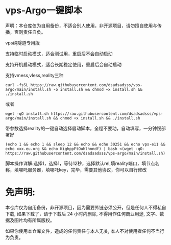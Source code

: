 # vps-Argo一键脚本

声明：本仓库仅为自用备份，不适合别人使用，非开源项目，请勿擅自使用与传播，否则责任自负。

vps纯隧道专用版

支持临时启动模式，适合测试用，重启后不会自动启动

支持开机启动模式，适合长期稳定使用，重启后会自动启动

支持vmess,vless,reality三种
```
curl -fsSL https://raw.githubusercontent.com/dsadsadsss/vps-argo/main/install.sh -o install.sh && chmod +x install.sh && ./install.sh
```
或者
```
wget -qO install.sh https://raw.githubusercontent.com/dsadsadsss/vps-argo/main/install.sh && chmod +x install.sh && ./install.sh
```
带参数选择reality的一键自动选择启动脚本，全程不要动，自动填写，一分钟馁部署好
```
(echo 1 && echo 1 && sleep 12 && echo && echo 30251 && echo vps-e11 && echo xxx.eu.org && echo KighppFtOuhlhnndf) | bash <(wget -qO- https://raw.githubusercontent.com/dsadsadsss/vps-argo/main/install.sh)
```
脚本操作详解:选择1，选择1，等待12秒，选择默认rel,填reality端口，填节点名称，填哪吒服务器，填哪吒key，完毕，需要其他协议，你可以自行修改

# 免声明:

本仓库仅为自用备份，非开源项目，因为需要外链必须公开，但是任何人不得私自下载, 如果下载了，请于下载后 24 小时内删除, 不得用作任何商业用途, 文字、数据及图片均有所属版权。 

如果你使用本仓库文件，造成的任何责任与本人无关, 本人不对使用者任何不当行为负责。
